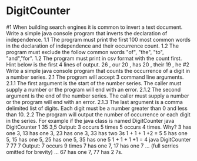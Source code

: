 # DigitCounter

#1 When building search engines it is common to invert a text document. Write a simple java console program that inverts the declaration of independence. 
1.1 The program must print the first 100 most common words in the declaration of independence and their occurrence count.
1.2 The program must exclude the follow common words "of", "the", "to", "and","for".
1.2 The program must print in csv format with the count first.
Hint below is the first 4 lines of output.
26 , our
20 , has
20 , their
19 , he
#2 Write a simple java console program that counts the occurrence of a digit in a number series.
2.1 The program will accept 3 command line arguments.
2.1.1 The first argument is the start of the number series. The caller must supply a number or the program will end with an error.
2.1.2 The second argument is the end of the number series. The caller must supply a number or the program will end with an error.
2.1.3 The last argument  is a comma delimited list of digits. Each digit must be a number greater than 0 and less than 10.
2.2 The program will output the number of occurrence or each digit in the series.
For example if the java class is named DigitCounter
java DigitCounter 1 35 3,5
Output: 
3 occurs 5 times
5 occurs 4 times.
Why?
3 has one 3, 13 has one 3, 23 has one 3, 33 has two 3s
1 + 1 + 1 +2 = 5
5 has one 5, 15 has one 5, 25 has one 5, 35 has one 5
1 + 1 + 1 +1 = 4
java DigitCounter 7 77 7
Output:
7 occurs 9 times
7 has one 7, 17 has one 7 … (full serries omitted for brevity) … 67 has one 7, 77 has 2 7s.

